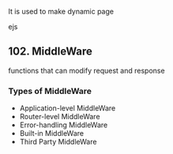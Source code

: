 It is used to make dynamic page

ejs


## 102. MiddleWare


functions that can modify request and response

### Types of MiddleWare
- Application-level MiddleWare
- Router-level MiddleWare
- Error-handling MiddleWare
- Built-in MiddleWare
- Third Party MiddleWare



